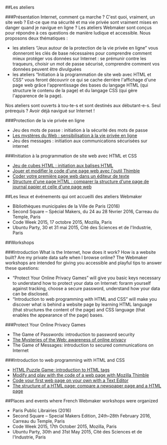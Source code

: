 ##Les ateliers

###Présentation
Internet, comment ça marche ? C'est quoi, vraiment, un site web ? Est-ce que ma sécurité et ma vie privée sont vraiment mises en danger quand je navigue en ligne ?
Les ateliers Webmaker sont conçus pour répondre à ces questions de manière ludique et accessible. Nous proposons deux thématiques : 
* les ateliers “Jeux autour de la protection de la vie privée en ligne” vous donneront les clés de base nécessaires pour comprendre comment mieux protéger vos données sur Internet : se prémunir contre les traqueurs, choisir un mot de passe sécurisé, comprendre comment vos données peuvent être divulguées
* les ateliers “Initiation à la programmation de site web avec HTML et CSS” vous feront découvrir ce qui se cache derrière l'affichage d'une page web grâce l'apprentissage des bases du langage HTML (qui structure le contenu de la page) et du langage CSS (qui gère l'apparence de la page).

Nos ateliers sont ouverts à tou-te-s et sont destinés aux débutant-e-s. Seul prérequis ? Avoir déjà navigué sur Internet !

###Protection de la vie privée en ligne
* Jeu des mots de passe : initiation à la sécurité des mots de passe
* [Les mystères du Web : sensibilisation à la vie privée en ligne](https://github.com/WebmakerFR/fiches/blob/master/Myst%C3%A8res%20du%20Web.md)
* Jeu des messages : initiation aux communications sécurisées sur internet

###Initiation à la programmation de site web avec HTML et CSS
* [Jeu de cubes HTML : initiation aux balises HTML](https://github.com/WebmakerFR/fiches/blob/master/Jeu%20de%20cubes%20HTML%20:%20initiation%20aux%20balises%20HTML.md)
* [Jouer et modifier le code d'une page web avec l'outil Thimble](https://github.com/WebmakerFR/fiches/blob/master/Modifier%20et%20jouer%20avec%20le%20code%20d'une%20page%20web%20avec%20l'outil%20Thimble.md)
* [Coder votre première page web dans un éditeur de texte](https://github.com/WebmakerFR/fiches/blob/master/Coder%20votre%20premi%C3%A8re%20page%20web%20dans%20un%20%C3%A9diteur%20de%20texte.md)
* [Structure d'une page HTML : comparer la structure d'une page de journal papier et celle d'une page web](https://github.com/WebmakerFR/fiches/blob/master/Structure%20d'une%20page%20HTML%20:%20comparer%20la%20structure%20d'une%20page%20de%20journal%20papier%20et%20celle%20d'une%20page%20web.md)

##Les lieux et événements qui ont accueilli des ateliers Webmaker
* Bibliothèques municipales de la Ville de Paris (2016)
* Second Square – Spécial Makers, du 24 au 28 février 2016, Carreau du Temple, Paris
* Code Week 2015, 17 octobre 2015, Mozilla, Paris
* Ubuntu Party, 30 et 31 mai 2015, Cité des Sciences et de l'Industrie, Paris

##Workshops

###Introduction
What is the Internet, how does it work? How is a website built? Are my private data safe when I browse online?
The Webmaker workshops are intended for giving you accessible and playful tips to answer these questions:
* “Protect Your Online Privacy Games” will give you basic keys necessary to understand how to protect your data on Internet: forarm yourself against tracking, choose a secure password, understand how your data can be disclosed.
* “Introduction to web programming with HTML and CSS” will make you discover what is behind a website page by learning HTML language (that structures the content of the page) and CSS language (that enables the appearance of the page) bases.

###Protect Your Online Privacy Games
* The Game of Passwords: introduction to password security
* [The Mysteries of the Web: awareness of online privacy](https://github.com/MozillaWebmakerFR/fiches/blob/master/Index%20The%20Mysteries%20of%20the%20Web:%20awareness%20of%20online%20privacy.md)
* The Game of Messages: introduction to secured communications on Internet

###Introduction to web programming with HTML and CSS
* [HTML Puzzle Game: introduction to HTML tags](https://github.com/MozillaWebmakerFR/fiches/blob/master/Index%20HTML%20Puzzle%20Game:%20introduction%20to%20HTML%20tags.md)
* [Modify and play with the code of a web page with Mozilla Thimble](https://github.com/MozillaWebmakerFR/fiches/blob/master/Index%20Modify%20and%20play%20with%20the%20code%20of%20a%20web%20page%20with%20Mozilla%20Thimble.md)
* [Code your first web page on your own with a Text Editor](https://github.com/MozillaWebmakerFR/fiches/blob/master/Index%20Code%20your%20first%20web%20page%20on%20your%20own%20with%20a%20Text%20Editor.md)
* [The structure of a HTML page: compare a newspaper page and a HTML page](https://github.com/MozillaWebmakerFR/fiches/blob/master/Index%20The%20structure%20of%20a%20HTML%20page:%20compare%20a%20newspaper%20page%20and%20a%20HTML%20page.md)

##Places and events where French Webmaker workshops were organized
* Paris Public Librairies (2016)
* Second Square – Special Makers Edition, 24th–28th February 2016, Carreau du Temple, Paris
* Code Week 2015, 17th October 2015, Mozilla, Paris
* Ubuntu Party, 30th and 31st May 2015, Cité des Sciences et de l'Industrie, Paris
